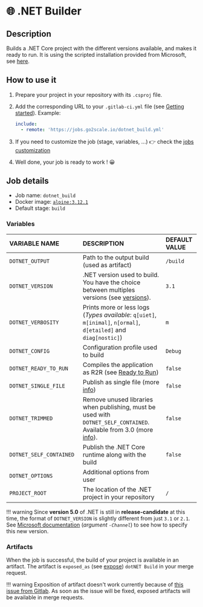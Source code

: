 # 🌐 .NET Builder

## Description

Builds a .NET Core project with the different versions available, and makes it ready to run.
It is using the scripted installation provided from Microsoft, see [here](https://docs.microsoft.com/en-us/dotnet/core/install/linux-alpine#scripted-install).

## How to use it

1. Prepare your project in your repository with its `.csproj` file.
2. Add the corresponding URL to your `.gitlab-ci.yml` file (see [Getting
   started](/use-the-hub)). Example:

    ```yaml
    include:
      - remote: 'https://jobs.go2scale.io/dotnet_build.yml'
    ```

3. If you need to customize the job (stage, variables, ...) 👉 check the [jobs
   customization](/use-the-hub/#jobs-customization)

4. Well done, your job is ready to work ! 😀

## Job details

* Job name: `dotnet_build`
* Docker image: [`alpine:3.12.1`](https://hub.docker.com/_/alpine)
* Default stage: `build`

### Variables

| VARIABLE NAME | DESCRIPTION | DEFAULT VALUE |
|:-|:-|:-
| `DOTNET_OUTPUT` <img width=230/> | Path to the output build (used as artifact) <img width=175/>| `/build` <img width=100/>|
| `DOTNET_VERSION` | .NET version used to build. You have the choice between multiples versions (see [versions](https://github.com/dotnet/installer#installers-and-binaries)). | `3.1` |
| `DOTNET_VERBOSITY` | Prints more or less logs (*Types available*: `q[uiet]`, `m[inimal]`, `n[ormal]`, `d[etailed]` and `diag[nostic]`) | `m` |
| `DOTNET_CONFIG` | Configuration profile used to build | `Debug` |
| `DOTNET_READY_TO_RUN` | Compiles the application as R2R (see [Ready to Run](https://docs.microsoft.com/en-us/dotnet/core/deploying/ready-to-run)) | `false`
| `DOTNET_SINGLE_FILE` | Publish as single file (more [info](https://github.com/dotnet/designs/blob/master/accepted/2020/single-file/design.md)) | `false`
| `DOTNET_TRIMMED` | Remove unused libraries when publishing, must be used with `DOTNET_SELF_CONTAINED`. Available from 3.0 (more [info](https://docs.microsoft.com/en-us/dotnet/core/deploying/trim-self-contained)). |  `false`
| `DOTNET_SELF_CONTAINED` | Publish the .NET Core runtime along with the build | `false`
| `DOTNET_OPTIONS` | Additional options from user | ` `
| `PROJECT_ROOT` | The location of the .NET project in your repository | `/` |

!!! warning
    Since **version 5.0** of .NET is still in **release-candidate** at this time, the format of `DOTNET_VERSION` is slightly different from just `3.1` or `2.1`. See [Microsoft documentation](https://docs.microsoft.com/en-us/dotnet/core/tools/dotnet-install-script#options) (*argument `-Channel`*) to see how to specify this new version.

### Artifacts

When the job is successful, the build of your project is available in an artifact. The artifact is `exposed_as` (see [expose](https://docs.gitlab.com/ee/ci/yaml/#artifactsexpose_as)) `dotNET Build` in your merge request.

!!! warning
    Exposition of artifact doesn't work currently because of [this issue from
    Gitlab](https://gitlab.com/gitlab-org/gitlab/-/issues/37129). As soon as
    the issue will be fixed, exposed artifacts will be available in merge
    requests.